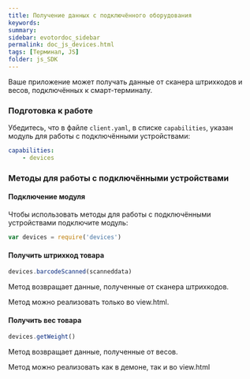 ```yaml
---
title: Получение данных с подключённого оборудования
keywords:
summary:
sidebar: evotordoc_sidebar
permalink: doc_js_devices.html
tags: [Терминал, JS]
folder: js_SDK
---
```


Ваше приложение может получать данные от сканера штрихкодов и весов, подключённых к смарт-терминалу.

### Подготовка к работе

Убедитесь, что в файле `client.yaml`, в списке `capabilities`, указан модуль для работы с подключёнными устройствами:

```yaml
capabilities:
    - devices
```

### Методы для работы с подключёнными устройствами

#### Подключение модуля

Чтобы использовать методы для работы с подключёнными устройствами подключите модуль:

```javascript
var devices = require('devices')
```

#### Получить штрихкод товара

```javascript
devices.barcodeScanned(scanneddata)
```

Метод возвращает данные, полученные от сканера штрихкодов.

Метод можно реализовать только во view.html.

#### Получить вес товара

```javascript
devices.getWeight()
```

Метод возвращает данные, полученные от весов.

Метод можно реализовать как в демоне, так и во view.html
